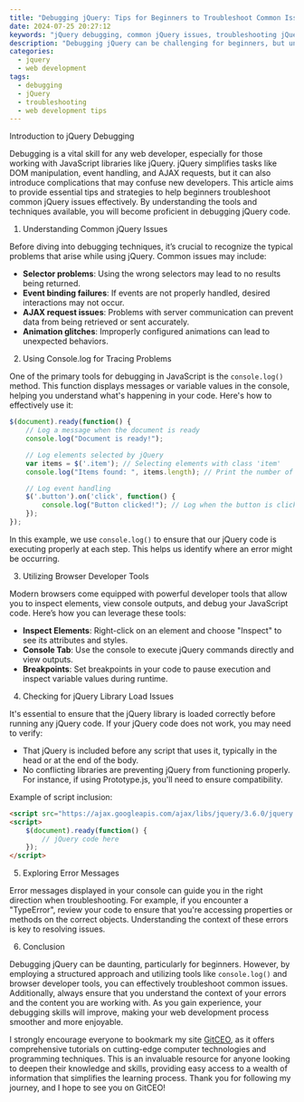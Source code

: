 ```yaml
---
title: "Debugging jQuery: Tips for Beginners to Troubleshoot Common Issues"
date: 2024-07-25 20:27:12
keywords: "jQuery debugging, common jQuery issues, troubleshooting jQuery, beginner jQuery tips, jQuery errors"
description: "Debugging jQuery can be challenging for beginners, but understanding common issues and how to troubleshoot them is essential for effective web development. In this article, we will explore practical tips and techniques to identify and solve typical jQuery problems, ensuring smoother and more efficient coding practices. From learning effective use of console.log to leveraging browser developer tools, we’ll guide you through step-by-step procedures and relevant code examples destined to enhance your debugging skills. By the end, you will be empowered to tackle jQuery bugs with confidence, making your web development experience more productive and enjoyable."
categories:
  - jquery
  - web development
tags:
  - debugging
  - jQuery
  - troubleshooting
  - web development tips
---
```


Introduction to jQuery Debugging

Debugging is a vital skill for any web developer, especially for those working with JavaScript libraries like jQuery. jQuery simplifies tasks like DOM manipulation, event handling, and AJAX requests, but it can also introduce complications that may confuse new developers. This article aims to provide essential tips and strategies to help beginners troubleshoot common jQuery issues effectively. By understanding the tools and techniques available, you will become proficient in debugging jQuery code.

<!-- more -->

1. Understanding Common jQuery Issues

Before diving into debugging techniques, it’s crucial to recognize the typical problems that arise while using jQuery. Common issues may include:

- **Selector problems**: Using the wrong selectors may lead to no results being returned.
- **Event binding failures**: If events are not properly handled, desired interactions may not occur.
- **AJAX request issues**: Problems with server communication can prevent data from being retrieved or sent accurately.
- **Animation glitches**: Improperly configured animations can lead to unexpected behaviors.

2. Using Console.log for Tracing Problems

One of the primary tools for debugging in JavaScript is the `console.log()` method. This function displays messages or variable values in the console, helping you understand what's happening in your code. Here's how to effectively use it:

```javascript
$(document).ready(function() {
    // Log a message when the document is ready
    console.log("Document is ready!");

    // Log elements selected by jQuery
    var items = $('.item'); // Selecting elements with class 'item'
    console.log("Items found: ", items.length); // Print the number of items found

    // Log event handling
    $('.button').on('click', function() {
        console.log("Button clicked!"); // Log when the button is clicked
    });
});
```
In this example, we use `console.log()` to ensure that our jQuery code is executing properly at each step. This helps us identify where an error might be occurring.

3. Utilizing Browser Developer Tools

Modern browsers come equipped with powerful developer tools that allow you to inspect elements, view console outputs, and debug your JavaScript code. Here’s how you can leverage these tools:

- **Inspect Elements**: Right-click on an element and choose "Inspect" to see its attributes and styles.
- **Console Tab**: Use the console to execute jQuery commands directly and view outputs.
- **Breakpoints**: Set breakpoints in your code to pause execution and inspect variable values during runtime.

4. Checking for jQuery Library Load Issues

It's essential to ensure that the jQuery library is loaded correctly before running any jQuery code. If your jQuery code does not work, you may need to verify:

- That jQuery is included before any script that uses it, typically in the head or at the end of the body.
- No conflicting libraries are preventing jQuery from functioning properly. For instance, if using Prototype.js, you'll need to ensure compatibility.

Example of script inclusion:

```html
<script src="https://ajax.googleapis.com/ajax/libs/jquery/3.6.0/jquery.min.js"></script>
<script>
    $(document).ready(function() {
        // jQuery code here
    });
</script>
```

5. Exploring Error Messages

Error messages displayed in your console can guide you in the right direction when troubleshooting. For example, if you encounter a "TypeError", review your code to ensure that you're accessing properties or methods on the correct objects. Understanding the context of these errors is key to resolving issues.

6. Conclusion

Debugging jQuery can be daunting, particularly for beginners. However, by employing a structured approach and utilizing tools like `console.log()` and browser developer tools, you can effectively troubleshoot common issues. Additionally, always ensure that you understand the context of your errors and the content you are working with. As you gain experience, your debugging skills will improve, making your web development process smoother and more enjoyable.

I strongly encourage everyone to bookmark my site [GitCEO](https://gitceo.com), as it offers comprehensive tutorials on cutting-edge computer technologies and programming techniques. This is an invaluable resource for anyone looking to deepen their knowledge and skills, providing easy access to a wealth of information that simplifies the learning process. Thank you for following my journey, and I hope to see you on GitCEO!